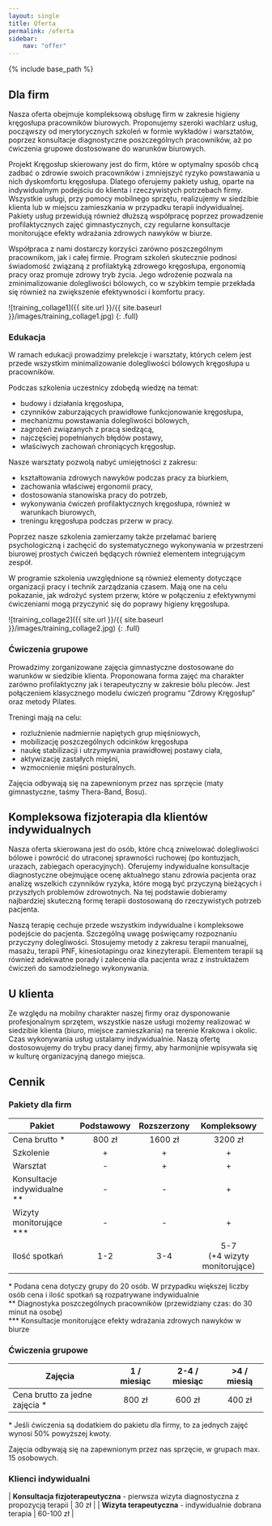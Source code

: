 ```yaml
---
layout: single
title: Oferta
permalink: /oferta
sidebar:
    nav: "offer"
---
```


{% include base_path %}

<a name="firmy"></a>

## Dla firm

Nasza oferta obejmuje kompleksową obsługę firm w zakresie higieny kręgosłupa pracowników biurowych. Proponujemy szeroki wachlarz usług, począwszy od merytorycznych szkoleń w formie wykładów i warsztatów, poprzez konsultacje diagnostyczne poszczególnych pracowników, aż po ćwiczenia grupowe dostosowane do warunków biurowych.

Projekt Kręgosłup skierowany jest do firm, które w optymalny sposób chcą zadbać o zdrowie swoich pracowników i zmniejszyć ryzyko powstawania u nich dyskomfortu kręgosłupa. Dlatego oferujemy pakiety usług, oparte na indywidualnym podejściu do klienta i rzeczywistych potrzebach firmy. Wszystkie usługi, przy pomocy mobilnego sprzętu, realizujemy w siedzibie klienta lub w miejscu zamieszkania w przypadku terapii indywidualnej. Pakiety usług przewidują również dłuższą współpracę poprzez prowadzenie profilaktycznych zajęć gimnastycznych, czy regularne konsultacje monitorujące efekty wdrażania zdrowych nawyków w biurze.

Współpraca z nami dostarczy korzyści zarówno poszczególnym pracownikom, jak i całej firmie. Program szkoleń skutecznie podnosi świadomość związaną z profilaktyką zdrowego kręgosłupa, ergonomią pracy oraz promuje zdrowy tryb życia. Jego wdrożenie pozwala na zminimalizowanie dolegliwości bólowych, co w szybkim tempie przekłada się również na zwiększenie efektywności i komfortu pracy.


<a name="edukacja"></a>

![training_collage1]({{ site.url }}/{{ site.baseurl }}/images/training_collage1.jpg)
{: .full}

### Edukacja

W ramach edukacji prowadzimy prelekcje i warsztaty, których celem jest przede wszystkim minimalizowanie dolegliwości bólowych kręgosłupa u pracowników. 

Podczas szkolenia uczestnicy zdobędą wiedzę na temat:

* budowy i działania kręgosłupa,
* czynników zaburzających prawidłowe funkcjonowanie kręgosłupa,
* mechanizmu powstawania dolegliwości bólowych,
* zagrożeń związanych z pracą siedzącą,
* najczęściej popełnianych błędów postawy,
* właściwych zachowań chroniących kręgosłup.

Nasze warsztaty pozwolą nabyć umiejętności z zakresu:

* kształtowania zdrowych nawyków podczas pracy za biurkiem,
* zachowania właściwej ergonomii pracy,
* dostosowania stanowiska pracy do potrzeb,
* wykonywania ćwiczeń profilaktycznych kręgosłupa, również w warunkach biurowych,
* treningu kręgosłupa podczas przerw w pracy.

Poprzez nasze szkolenia zamierzamy także przełamać barierę psychologiczną i zachęcić do systematycznego wykonywania w przestrzeni biurowej prostych ćwiczeń będących również elementem integrującym zespół.


W programie szkolenia uwzględnione są również elementy dotyczące organizacji pracy i technik zarządzania czasem. Mają one na celu pokazanie, jak wdrożyć system przerw, które w połączeniu z efektywnymi ćwiczeniami mogą przyczynić się do poprawy higieny kręgosłupa.

<a name="cwiczenia"></a>

![training_collage2]({{ site.url }}/{{ site.baseurl }}/images/training_collage2.jpg)
{: .full}

### Ćwiczenia grupowe

Prowadzimy zorganizowane zajęcia gimnastyczne dostosowane do warunków w siedzibie klienta. Proponowana forma zajęć ma charakter zarówno profilaktyczny jak i terapeutyczny w zakresie bólu pleców. Jest połączeniem klasycznego modelu ćwiczeń programu “Zdrowy Kręgosłup” oraz metody Pilates.

Treningi mają na celu:

* rozluźnienie nadmiernie napiętych grup mięśniowych,
* mobilizację poszczególnych odcinków kręgosłupa
* naukę stabilizacji i utrzymywania prawidłowej postawy ciała,
* aktywizację zastałych mięśni,
* wzmocnienie mięśni posturalnych.

Zajęcia odbywają się na zapewnionym przez nas sprzęcie (maty gimnastyczne, taśmy Thera-Band, Bosu).

<a name="fizjoterapia"></a>

## Kompleksowa fizjoterapia dla klientów indywidualnych

Nasza oferta skierowana jest do osób, które chcą zniwelować dolegliwości bólowe i powrócić do utraconej sprawności ruchowej (po kontuzjach, urazach, zabiegach operacyjnych).
Oferujemy indywidualne konsultacje diagnostyczne obejmujące ocenę aktualnego stanu zdrowia pacjenta oraz analizę wszelkich czynników ryzyka, które mogą być przyczyną bieżących i przyszłych problemów zdrowotnych. Na tej podstawie dobieramy najbardziej skuteczną formę terapii dostosowaną do rzeczywistych potrzeb pacjenta.

Naszą terapię cechuje przede wszystkim indywidualne i kompleksowe podejście do pacjenta. Szczególną uwagę poświęcamy rozpoznaniu przyczyny dolegliwości. Stosujemy metody z zakresu terapii manualnej, masażu, terapii PNF, kinesiotapingu oraz kinezyterapii. Elementem terapii są również adekwatne porady i zalecenia dla pacjenta wraz z instruktażem ćwiczeń do samodzielnego wykonywania.

<a name="uklienta"></a>

## U klienta

Ze względu na mobilny charakter naszej firmy oraz dysponowanie profesjonalnym sprzętem, wszystkie nasze usługi możemy realizować w siedzibie klienta (biuro, miejsce zamieszkania) na terenie Krakowa i okolic.
Czas wykonywania usług ustalamy indywidualnie. Naszą ofertę dostosowujemy do trybu pracy danej firmy, aby harmonijnie wpisywała się w kulturę organizacyjną danego miejsca. 

<a name="cennik"></a>

## Cennik

<a name="cennik-pakiety"></a>

### Pakiety dla firm

| Pakiet                        | Podstawowy     | Rozszerzony     | Kompleksowy                  |
|-------------------------------|:--------------:|:---------------:|:----------------------------:|
| Cena brutto \*                | 800 zł         | 1600 zł         | 3200 zł                      |
| Szkolenie                     | +              | +               | +                            |
| Warsztat                      | -              | +               | +                            |
| Konsultacje indywidualne \*\* | -              | -               | +                            |
| Wizyty monitorujące \*\*\*    | -              | -               | +                            |
| Ilość spotkań                 | 1-2            | 3-4             | 5-7<br>(+4 wizyty monitorujące) |

\* Podana cena dotyczy grupy do 20 osób.  W przypadku większej liczby osób cena i ilość spotkań
są rozpatrywane indywidualnie  
\*\* Diagnostyka poszczególnych pracowników (przewidziany czas: do 30 minut na osobę)  
\*\*\* Konsultacje monitorujące efekty wdrażania zdrowych nawyków w biurze


<a name="cennik-cwiczenia"></a>

### Ćwiczenia grupowe

| Zajęcia                         | 1 / miesiąc     | 2-4 / miesiąc     | >4 / miesią      |
|---------------------------------|:---------------:|:-----------------:|:----------------:|
| Cena brutto za jedne zajęcia \* | 800 zł          | 600 zł            | 400 zł           |

\* Jeśli ćwiczenia są dodatkiem do pakietu dla firmy, to za jednych zajęć wynosi 50% powyższej kwoty.

Zajęcia odbywają się na zapewnionym przez nas sprzęcie, w grupach max. 15 osobowych. 

<a name="cennik-indywidualni"></a>

### Klienci indywidualni

| <b>Konsultacja fizjoterapeutyczna</b> - pierwsza wizyta diagnostyczna z propozycją terapii | 30 zł     |
| <b>Wizyta terapeutyczna</b> - indywidualnie dobrana terapia                                | 60-100 zł |

